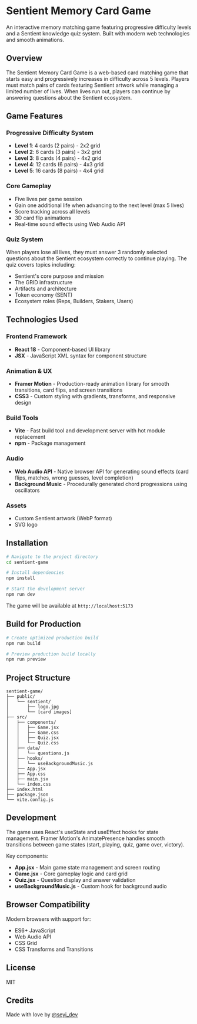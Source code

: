 # Sentient Memory Card Game

An interactive memory matching game featuring progressive difficulty levels and a Sentient knowledge quiz system. Built with modern web technologies and smooth animations.

## Overview

The Sentient Memory Card Game is a web-based card matching game that starts easy and progressively increases in difficulty across 5 levels. Players must match pairs of cards featuring Sentient artwork while managing a limited number of lives. When lives run out, players can continue by answering questions about the Sentient ecosystem.

## Game Features

### Progressive Difficulty System
- **Level 1**: 4 cards (2 pairs) - 2x2 grid
- **Level 2**: 6 cards (3 pairs) - 3x2 grid
- **Level 3**: 8 cards (4 pairs) - 4x2 grid
- **Level 4**: 12 cards (6 pairs) - 4x3 grid
- **Level 5**: 16 cards (8 pairs) - 4x4 grid

### Core Gameplay
- Five lives per game session
- Gain one additional life when advancing to the next level (max 5 lives)
- Score tracking across all levels
- 3D card flip animations
- Real-time sound effects using Web Audio API

### Quiz System
When players lose all lives, they must answer 3 randomly selected questions about the Sentient ecosystem correctly to continue playing. The quiz covers topics including:
- Sentient's core purpose and mission
- The GRID infrastructure
- Artifacts and architecture
- Token economy (SENT)
- Ecosystem roles (Reps, Builders, Stakers, Users)

## Technologies Used

### Frontend Framework
- **React 18** - Component-based UI library
- **JSX** - JavaScript XML syntax for component structure

### Animation & UX
- **Framer Motion** - Production-ready animation library for smooth transitions, card flips, and screen transitions
- **CSS3** - Custom styling with gradients, transforms, and responsive design

### Build Tools
- **Vite** - Fast build tool and development server with hot module replacement
- **npm** - Package management

### Audio
- **Web Audio API** - Native browser API for generating sound effects (card flips, matches, wrong guesses, level completion)
- **Background Music** - Procedurally generated chord progressions using oscillators

### Assets
- Custom Sentient artwork (WebP format)
- SVG logo

## Installation

```bash
# Navigate to the project directory
cd sentient-game

# Install dependencies
npm install

# Start the development server
npm run dev
```

The game will be available at `http://localhost:5173`

## Build for Production

```bash
# Create optimized production build
npm run build

# Preview production build locally
npm run preview
```

## Project Structure

```
sentient-game/
├── public/
│   └── sentient/
│       ├── logo.jpg
│       └── [card images]
├── src/
│   ├── components/
│   │   ├── Game.jsx
│   │   ├── Game.css
│   │   ├── Quiz.jsx
│   │   └── Quiz.css
│   ├── data/
│   │   └── questions.js
│   ├── hooks/
│   │   └── useBackgroundMusic.js
│   ├── App.jsx
│   ├── App.css
│   ├── main.jsx
│   └── index.css
├── index.html
├── package.json
└── vite.config.js
```

## Development

The game uses React's useState and useEffect hooks for state management. Framer Motion's AnimatePresence handles smooth transitions between game states (start, playing, quiz, game over, victory).

Key components:
- **App.jsx** - Main game state management and screen routing
- **Game.jsx** - Core gameplay logic and card grid
- **Quiz.jsx** - Question display and answer validation
- **useBackgroundMusic.js** - Custom hook for background audio

## Browser Compatibility

Modern browsers with support for:
- ES6+ JavaScript
- Web Audio API
- CSS Grid
- CSS Transforms and Transitions

## License

MIT

## Credits

Made with love by [@seyi_dev](https://x.com/seyi_dev)

